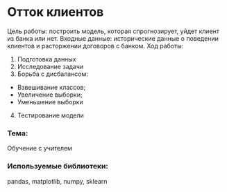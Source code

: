# Отток клиентов
Цель работы: построить модель, которая спрогнозирует, уйдет клиент из банка или нет. Входные данные:  исторические данные о поведении клиентов и расторжении договоров с банком. Ход работы:
1.  Подготовка данных
2.  Исследование задачи
3.  Борьба с дисбалансом:
   * Взвешивание классов;
   * Увеличение выборки;
   * Уменьшение выборки
4.  Тестирование модели

### Тема:
Обучение с учителем

### Используемые библиотеки:
pandas, matplotlib, numpy, sklearn
